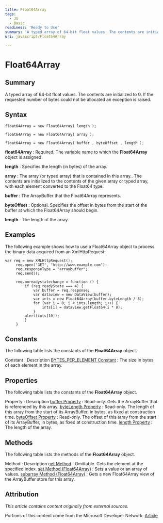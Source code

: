 ```yaml
---
title: Float64Array
tags:
  - JS
  - Basic
readiness: 'Ready to Use'
summary: 'A typed array of 64-bit float values. The contents are initialized to 0. If the requested number of bytes could not be allocated an exception is raised.'
uri: javascript/Float64Array

---
```

# Float64Array

## Summary

A typed array of 64-bit float values. The contents are initialized to 0. If the requested number of bytes could not be allocated an exception is raised.

## Syntax

    float64Array = new Float64Array( length );

    float64Array = new Float64Array( array );

    float64Array = new Float64Array( buffer , byteOffset , length );

**float64Array**
:   Required. The variable name to which the **Float64Array** object is assigned.

**length**
:   Specifies the length (in bytes) of the array.

**array**
:   The array (or typed array) that is contained in this array.. The contents are initialized to the contents of the given array or typed array, with each element converted to the Float64 type.

**buffer**
:   The ArrayBuffer that the Float64Array represents.

**byteOffset**
:   Optional. Specifies the offset in bytes from the start of the buffer at which the Float64Array should begin.

**length**
:   The length of the array.

## Examples

The following example shows how to use a Float64Array object to process the binary data acquired from an XmlHttpRequest:

``` {.js}
var req = new XMLHttpRequest();
     req.open('GET', "http://www.example.com");
     req.responseType = "arraybuffer";
     req.send();

     req.onreadystatechange = function () {
         if (req.readyState === 4) {
             var buffer = req.response;
             var dataview = new DataView(buffer);
             var ints = new Float64Array(buffer.byteLength / 8);
             for (var i = 0; i < ints.length; i++) {
                 ints[i] = dataview.getFloat64(i * 8);
             }
         alert(ints[10]);
         }
     }
```

## Constants

The following table lists the constants of the **Float64Array** object.

Constant
:   Description
[BYTES\_PER\_ELEMENT Constant](/javascript/Float64Array/BYTES_PER_ELEMENT)
:   The size in bytes of each element in the array.

## Properties

The following table lists the constants of the **Float64Array** object.

Property
:   Description
[buffer Property](/javascript/Float64Array/byteLength)
:   Read-only. Gets the ArrayBuffer that is referenced by this array.
[byteLength Property](/javascript/Float64Array/byteLength)
:   Read-only. The length of this array from the start of its ArrayBuffer, in bytes, as fixed at construction time.
[byteOffset Property](/javascript/Float64Array/length)
:   Read-only. The offset of this array from the start of its ArrayBuffer, in bytes, as fixed at construction time.
[length Property](/javascript/Float64Array/length)
:   The length of the array.

## Methods

The following table lists the methods of the **Float64Array** object.

Method
:   Description
[get Method](/javascript/Float64Array/get)
:   Omittable. Gets the element at the specified index.
[set Method (Float64Array)](/javascript/Float64Array/set)
:   Sets a value or an array of values.
[subarray Method (Float64Array)](/javascript/Float64Array/subarray)
:   Gets a new Float64Array view of the ArrayBuffer store for this array.

## Attribution

*This article contains content originally from external sources.*

Portions of this content come from the Microsoft Developer Network: [Article](http://msdn.microsoft.com/en-us/library/ie/br212931(v=vs.94).aspx)

